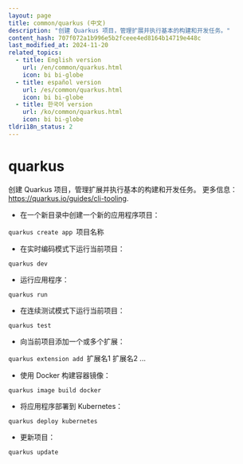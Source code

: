 ```yaml
---
layout: page
title: common/quarkus (中文)
description: "创建 Quarkus 项目，管理扩展并执行基本的构建和开发任务。"
content_hash: 707f072a1b996e5b2fceee4ed8164b14719e448c
last_modified_at: 2024-11-20
related_topics:
  - title: English version
    url: /en/common/quarkus.html
    icon: bi bi-globe
  - title: español version
    url: /es/common/quarkus.html
    icon: bi bi-globe
  - title: 한국어 version
    url: /ko/common/quarkus.html
    icon: bi bi-globe
tldri18n_status: 2
---
```

# quarkus

创建 Quarkus 项目，管理扩展并执行基本的构建和开发任务。
更多信息：<https://quarkus.io/guides/cli-tooling>.

- 在一个新目录中创建一个新的应用程序项目：

`quarkus create app `<span class="tldr-var badge badge-pill bg-dark-lm bg-white-dm text-white-lm text-dark-dm font-weight-bold">项目名称</span>

- 在实时编码模式下运行当前项目：

`quarkus dev`

- 运行应用程序：

`quarkus run`

- 在连续测试模式下运行当前项目：

`quarkus test`

- 向当前项目添加一个或多个扩展：

`quarkus extension add `<span class="tldr-var badge badge-pill bg-dark-lm bg-white-dm text-white-lm text-dark-dm font-weight-bold">扩展名1 扩展名2 ...</span>

- 使用 Docker 构建容器镜像：

`quarkus image build docker`

- 将应用程序部署到 Kubernetes：

`quarkus deploy kubernetes`

- 更新项目：

`quarkus update`
